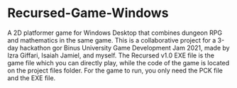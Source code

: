 # Recursed-Game-Windows
A 2D platformer game for Windows Desktop that combines dungeon RPG and mathematics in the same game. This is a collaborative project for a 3-day hackathon gor Binus University Game Development Jam 2021, made by Izra Giffari, Isaiah Jamiel, and myself. The Recursed v1.0 EXE file is the game file which you can directly play, while the code of the game is located on the project files folder. For the game to run, you only need the PCK file and the EXE file.
